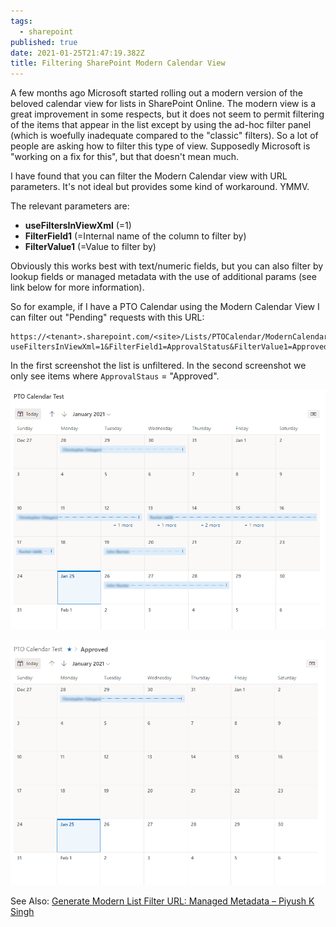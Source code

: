 ```yaml
---
tags:
  - sharepoint
published: true
date: 2021-01-25T21:47:19.382Z
title: Filtering SharePoint Modern Calendar View
---
```


A few months ago Microsoft started rolling out a modern version of the beloved calendar view for lists in SharePoint Online. The modern view is a great improvement in some respects, but it does not seem to permit filtering of the items that appear in the list except by using the ad-hoc filter panel (which is woefully inadequate compared to the "classic" filters). So a lot of people are asking how to filter this type of view. Supposedly Microsoft is "working on a fix for this", but that doesn't mean much.

I have found that you can filter the Modern Calendar view with URL parameters. It's not ideal but provides some kind of workaround. YMMV.

The relevant parameters are:

- **useFiltersInViewXml** (=1)
- **FilterField1** (=Internal name of the column to filter by)
- **FilterValue1** (=Value to filter by)

Obviously this works best with text/numeric fields, but you can also filter by lookup fields or managed metadata with the use of additional params (see link below for more information).

So for example, if I have a PTO Calendar using the Modern Calendar View I can filter out "Pending" requests with this URL:

```
https://<tenant>.sharepoint.com/<site>/Lists/PTOCalendar/ModernCalendar.aspx?useFiltersInViewXml=1&FilterField1=ApprovalStatus&FilterValue1=Approved
```

In the first screenshot the list is unfiltered. In the second screenshot we only see items where `ApprovalStaus` = "Approved".

![Modern Calendar Unfiltered](./moderncalendarfiltering-1.png "Modern Calendar Unfiltered")

![Modern Calendar Filtered](./moderncalendarfiltering-2.png "Modern Calendar Filtered")

See Also: [Generate Modern List Filter URL: Managed Metadata – Piyush K Singh](https://piyushksingh.com/2019/05/24/generate-modern-list-filter-url-managed-metadata/)
